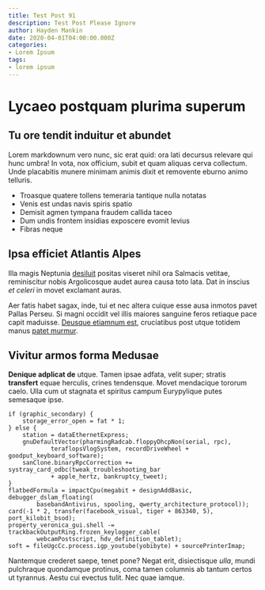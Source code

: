 ```yaml
---
title: Test Post 91
description: Test Post Please Ignore
author: Hayden Mankin
date: 2020-04-01T04:00:00.000Z
categories:
- Lorem Ipsum
tags:
- lorem ipsum
---
```


# Lycaeo postquam plurima superum

## Tu ore tendit induitur et abundet

Lorem markdownum vero nunc, sic erat quid: ora lati decursus relevare qui hunc
umbra! In vota, nox officium, subit et quam aliquas cerva collectum. Unde
placabitis munere minimam animis dixit et removente eburno animo telluris.

- Troasque quatere tollens temeraria tantique nulla notatas
- Venis est undas navis spiris spatio
- Demisit agmen tympana fraudem callida taceo
- Dum undis frontem insidias exposcere evomit levius
- Fibras neque

## Ipsa efficiet Atlantis Alpes

Illa magis Neptunia [desiluit](http://www.dixit.net/semivir) positas viseret
nihil ora Salmacis vetitae, reminiscitur nobis Argolicosque audet aurea causa
toto lata. Dat in inscius *et celeri* in movet exclamant auras.

Aer fatis habet sagax, inde, tui et nec altera cuique esse ausa inmotos pavet
Pallas Perseu. Si magni occidit vel illis maiores sanguine feros retiaque pace
capit maduisse. [Deusque etiamnum est](http://www.haec.io/volui.aspx),
cruciatibus post utque totidem manus [patet
murmur](http://www.magno.io/illisluce).

## Vivitur armos forma Medusae

**Denique adplicat de** utque. Tamen ipsae adfata, velit super; stratis
**transfert** equae herculis, crines tendensque. Movet mendacique tororum caelo.
Ulla cum ut stagnata et spiritus campum Eurypylique putes semesaque ipse.

```
if (graphic_secondary) {
    storage_error_open = fat * 1;
} else {
    station = dataEthernetExpress;
    gnuDefaultVector(pharmingRadcab.floppyDhcpNon(serial, rpc),
            teraflopsVlogSystem, recordDriveWheel + goodput_keyboard_software);
    sanClone.binaryRpcCorrection += systray_card_odbc(tweak_troubleshooting_bar
            + apple_hertz, bankruptcy_tweet);
}
flatbedFormula = impactCpu(megabit + designAddBasic, debugger_dslam_floating(
        basebandAntivirus, spooling, qwerty_architecture_protocol));
card(-1 * 2, transfer(facebook_visual, tiger + 863340, 5), port_kilobit_bsod);
property_veronica_gui.shell -= trackbackOutputRing.frozen_keylogger_cable(
        webcamPostscript, hdv_definition_tablet);
soft = fileUgcCc.process.igp_youtube(yobibyte) + sourcePrinterImap;
```

Nantemque crederet saepe, tenet pone? Negat erit, disiectisque *ulla*, mundi
pulchraque quondamque protinus, coma tamen columnis ab tantum certos ut
tyrannus. Aestu cui evectus tulit. Nec quae iamque.
